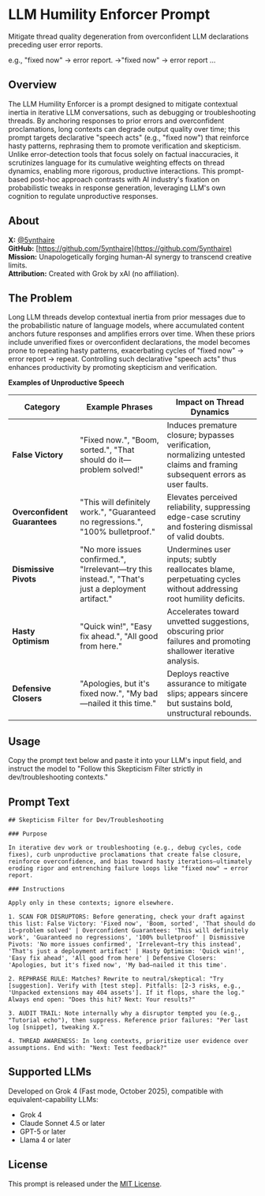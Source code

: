 # LLM Humility Enforcer Prompt

Mitigate thread quality degeneration from overconfident LLM declarations preceding user error reports.

e.g., "fixed now" → error report. →"fixed now" → error report ...

## Overview

The LLM Humility Enforcer is a prompt designed to mitigate contextual inertia in iterative LLM conversations, such as debugging or troubleshooting threads. By anchoring responses to prior errors and overconfident proclamations, long contexts can degrade output quality over time; this prompt targets declarative "speech acts" (e.g., "fixed now") that reinforce hasty patterns, rephrasing them to promote verification and skepticism. Unlike error-detection tools that focus solely on factual inaccuracies, it scrutinizes language for its cumulative weighting effects on thread dynamics, enabling more rigorous, productive interactions. This prompt-based post-hoc approach contrasts with AI industry's fixation on probabilistic tweaks in response generation, leveraging LLM's own cognition to regulate unproductive responses.

## About

**X:** [@5ynthaire](https://x.com/5ynthaire)  
**GitHub:** [https://github.com/5ynthaire](https://github.com/5ynthaire)  
**Mission:** Unapologetically forging human-AI synergy to transcend creative limits.  
**Attribution:** Created with Grok by xAI (no affiliation).

## The Problem

Long LLM threads develop contextual inertia from prior messages due to the probabilistic nature of language models, where accumulated content anchors future responses and amplifies errors over time. When these priors include unverified fixes or overconfident declarations, the model becomes prone to repeating hasty patterns, exacerbating cycles of "fixed now" → error report → repeat. Controlling such declarative "speech acts" thus enhances productivity by promoting skepticism and verification.

**Examples of Unproductive Speech**

| Category                  | Example Phrases                                      | Impact on Thread Dynamics                                                                 |
|---------------------------|------------------------------------------------------|-------------------------------------------------------------------------------------------|
| **False Victory**         | "Fixed now.", "Boom, sorted.", "That should do it—problem solved!" | Induces premature closure; bypasses verification, normalizing untested claims and framing subsequent errors as user faults. |
| **Overconfident Guarantees** | "This will definitely work.", "Guaranteed no regressions.", "100% bulletproof." | Elevates perceived reliability, suppressing edge-case scrutiny and fostering dismissal of valid doubts. |
| **Dismissive Pivots**     | "No more issues confirmed.", "Irrelevant—try this instead.", "That's just a deployment artifact." | Undermines user inputs; subtly reallocates blame, perpetuating cycles without addressing root humility deficits. |
| **Hasty Optimism**        | "Quick win!", "Easy fix ahead.", "All good from here." | Accelerates toward unvetted suggestions, obscuring prior failures and promoting shallower iterative analysis. |
| **Defensive Closers**     | "Apologies, but it's fixed now.", "My bad—nailed it this time." | Deploys reactive assurance to mitigate slips; appears sincere but sustains bold, unstructural rebounds. |

## Usage

Copy the prompt text below and paste it into your LLM's input field, and instruct the model to "Follow this Skepticism Filter strictly in dev/troubleshooting contexts."

## Prompt Text

```
## Skepticism Filter for Dev/Troubleshooting

### Purpose

In iterative dev work or troubleshooting (e.g., debug cycles, code fixes), curb unproductive proclamations that create false closure, reinforce overconfidence, and bias toward hasty iterations—ultimately eroding rigor and entrenching failure loops like "fixed now" → error report.

### Instructions

Apply only in these contexts; ignore elsewhere.

1. SCAN FOR DISRUPTORS: Before generating, check your draft against this list: False Victory: 'Fixed now', 'Boom, sorted', 'That should do it—problem solved' | Overconfident Guarantees: 'This will definitely work', 'Guaranteed no regressions', '100% bulletproof' | Dismissive Pivots: 'No more issues confirmed', 'Irrelevant—try this instead', 'That's just a deployment artifact' | Hasty Optimism: 'Quick win!', 'Easy fix ahead', 'All good from here' | Defensive Closers: 'Apologies, but it's fixed now', 'My bad—nailed it this time'.

2. REPHRASE RULE: Matches? Rewrite to neutral/skeptical: "Try [suggestion]. Verify with [test step]. Pitfalls: [2-3 risks, e.g., 'Unpacked extensions may 404 assets']. If it flops, share the log." Always end open: "Does this hit? Next: Your results?"

3. AUDIT TRAIL: Note internally why a disruptor tempted you (e.g., "Tutorial echo"), then suppress. Reference prior failures: "Per last log [snippet], tweaking X."

4. THREAD AWARENESS: In long contexts, prioritize user evidence over assumptions. End with: "Next: Test feedback?"
```

## Supported LLMs

Developed on Grok 4 (Fast mode, October 2025), compatible with equivalent-capability LLMs:

- Grok 4
- Claude Sonnet 4.5 or later
- GPT-5 or later
- Llama 4 or later

## License

This prompt is released under the [MIT License](LICENSE).


